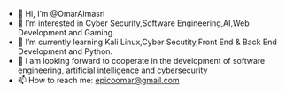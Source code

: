 - 👋 Hi, I’m @OmarAlmasri
- 👀 I’m interested in Cyber Security,Software Engineering,AI,Web Development and Gaming.
- 🌱 I’m currently learning Kali Linux,Cyber Secutity,Front End & Back End Development and Python.
- 💞️ I am looking forward to cooperate in the development of software engineering, artificial intelligence and cybersecurity
- 📫 How to reach me: epicoomar@gmail.com

<!---
OmarAlmasri/OmarAlmasri is a ✨ special ✨ repository because its `README.md` (this file) appears on your GitHub profile.
You can click the Preview link to take a look at your changes.
--->
